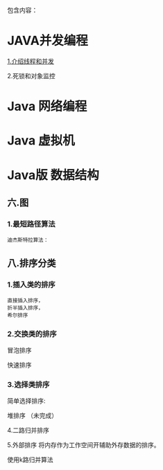 
包含内容：


# JAVA并发编程

[1.介绍线程和并发](https://github.com/luyizhizaio/java_concurrency/blob/master/doc/1.介绍线程和并发)

2.死锁和对象监控



# Java 网络编程


# Java 虚拟机


# Java版 数据结构

## 六.图

### 1.最短路径算法
    迪杰斯特拉算法：

## 八.排序分类

### 1.插入类的排序

    直接插入排序，
    折半插入排序，
    希尔排序

### 2.交换类的排序

 冒泡排序

 快速排序

### 3.选择类排序

 简单选择排序:

 堆排序 （未完成）

 4.二路归并排序



5.外部排序
将内存作为工作空间开辅助外存数据的排序。

使用k路归并算法
